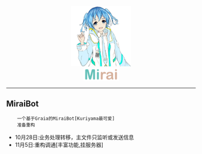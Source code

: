 <div align="center">
   <img width="160" src="docs/mirai.png" alt="logo">
   </br>
   <img width="95" src="docs/mirai.svg" alt="title">
</div>

----

## MiraiBot

```txt
    一个基于Graia的MiraiBot[Kuriyama最可爱]
    准备重构
```

- 10月28日:业务处理转移，主文件只监听或发送信息
- 11月5日:重构调通[丰富功能,挂服务器]
